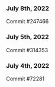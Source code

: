 ### July 8th, 2022

Commit #247466

### July 5th, 2022

Commit #314353


### July 4th, 2022

Commit #72281
